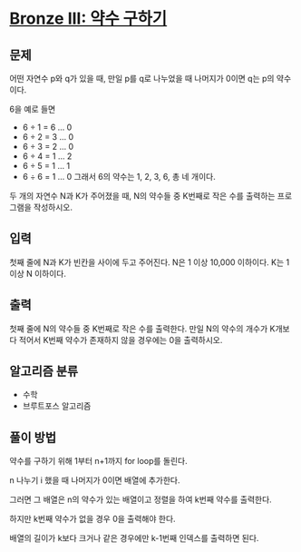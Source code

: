 # [Bronze III: 약수 구하기](https://www.acmicpc.net/problem/2501)

## 문제
어떤 자연수 p와 q가 있을 때, 만일 p를 q로 나누었을 때 나머지가 0이면 q는 p의 약수이다. 

6을 예로 들면

- 6 ÷ 1 = 6 … 0
- 6 ÷ 2 = 3 … 0
- 6 ÷ 3 = 2 … 0
- 6 ÷ 4 = 1 … 2
- 6 ÷ 5 = 1 … 1
- 6 ÷ 6 = 1 … 0
그래서 6의 약수는 1, 2, 3, 6, 총 네 개이다.

두 개의 자연수 N과 K가 주어졌을 때, N의 약수들 중 K번째로 작은 수를 출력하는 프로그램을 작성하시오.

## 입력
첫째 줄에 N과 K가 빈칸을 사이에 두고 주어진다. N은 1 이상 10,000 이하이다. K는 1 이상 N 이하이다.

## 출력
첫째 줄에 N의 약수들 중 K번째로 작은 수를 출력한다. 만일 N의 약수의 개수가 K개보다 적어서 K번째 약수가 존재하지 않을 경우에는 0을 출력하시오.

## 알고리즘 분류
- 수학
- 브루트포스 알고리즘

## 풀이 방법
약수를 구하기 위해 1부터 n+1까지 for loop를 돌린다.

n 나누기 i 했을 때 나머지가 0이면 배열에 추가한다.

그러면 그 배열은 n의 약수가 있는 배열이고 정렬을 하여 k번째 약수를 출력한다.

하지만 k번째 약수가 없을 경우 0을 출력해야 한다.

배열의 길이가 k보다 크거나 같은 경우에만 k-1번째 인덱스를 출력하면 된다.
